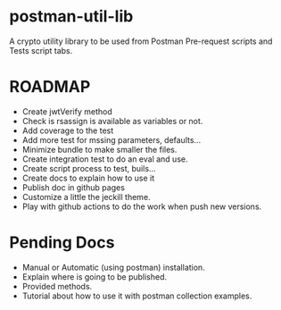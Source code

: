 # postman-util-lib

A crypto utility library to be used from Postman Pre-request scripts and Tests script tabs.

# ROADMAP

- Create jwtVerify method
- Check is rsassign is available as variables or not.
- Add coverage to the test
- Add more test for mssing parameters, defaults...
- Minimize bundle to make smaller the files. 
- Create integration test to do an eval and use.
- Create script process to test, buils...
- Create docs to explain how to use it
- Publish doc in github pages
- Customize a little the jeckill theme.
- Play with github actions to do the work when push new versions.

# Pending Docs

- Manual or Automatic (using postman) installation.
- Explain where is going to be published.
- Provided methods.
- Tutorial about how to use it with postman collection examples.